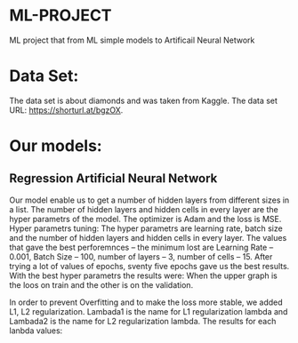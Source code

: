 # ML-PROJECT
ML project that from ML simple models to Artificail Neural Network
# Data Set:
The data set is about diamonds and was taken from Kaggle. The data set URL: https://shorturl.at/bgzOX. 
# Our models:
## Regression Artificial Neural Network
Our model enable us to get a number of hidden layers from different sizes in a list. The number of hidden layers and hidden cells in every layer are the hyper parametrs of the model. 
The optimizer is Adam and the loss is MSE.
Hyper parametrs tuning:
The hyper parametrs are learning rate, batch size and the number of hidden layers and hidden cells in every layer. The values that gave the best perforemnces – the minimum lost are 
Learning Rate – 0.001, Batch Size – 100, number of layers – 3, number of cells – 15. 
After trying a lot of values of epochs, sventy five epochs gave us the best results.
With the best hyper parametrs the results were:
When the upper graph is the loos on train and the other is on the validation.





In order to prevent Overfitting and to make the loss more stable, we added L1, L2 regularization. 
Lambada1 is the name for L1 regularization lambda and Lambada2 is the name for L2 regularization lambda. 
The results for each lanbda values:


 

